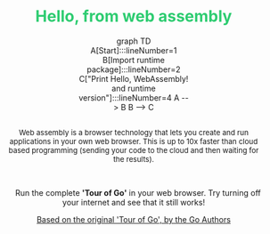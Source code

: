 <center>
<h1 style="color:#2ECC71">Hello, from web assembly</h1>
<div id="chart" class="mermaid" style="max-width:200px;">
graph TD
    A[Start]:::lineNumber=1
    B[Import runtime package]:::lineNumber=2
    C["Print Hello, WebAssembly! and runtime version"]:::lineNumber=4
    A --> B
    B --> C

</div>
<p style="padding-left:20px;padding-right:20px;font-size:small">
<br>
Web assembly is a browser technology that lets you create and run applications in your own web browser. This is up to 10x faster than cloud based programming (sending your code to the cloud and then waiting for the results).
</p>
<br>
<p style="padding-left:10px;padding-right:10px;">
&nbsp;&nbsp;&nbsp;&nbsp;<span id="home/src/github.com/gocoderpro/tour">Run the complete <b>'Tour of Go'</b> in your web browser. Try turning off your internet and see that it still works!<span>
</p>
  <a href="https://go.dev/tour/welcome/1">Based on the original 'Tour of Go', by the Go Authors</a>
</center>  
